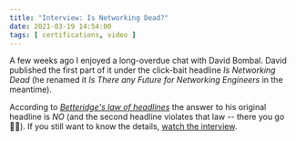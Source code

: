 ```yaml
---
title: "Interview: Is Networking Dead?"
date: 2021-03-19 14:54:00
tags: [ certifications, video ]
---
```

A few weeks ago I enjoyed a long-overdue chat with David Bombal. David published the first part of it under the click-bait headline *Is Networking Dead* (he renamed it *Is There any Future for Networking Engineers* in the meantime).

According to *[Betteridge's law of headlines](https://en.wikipedia.org/wiki/Betteridge%27s_law_of_headlines)* the answer to his original headline is *NO* (and the second headline violates that law -- there you go 🤷‍♂️). If you still want to know the details, [watch the interview](https://www.youtube.com/watch?v=LzooeiGxKis).